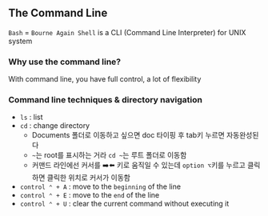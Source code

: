 ## The Command Line

`Bash` = `Bourne Again Shell` is a CLI (Command Line Interpreter) for UNIX system

### Why use the command line?

With command line, you have full control, a lot of flexibility

### Command line techniques & directory navigation

- `ls` : list
- `cd` : change directory
  - Documents 폴더로 이동하고 싶으면 doc 타이핑 후 tab키 누르면 자동완성된다
  - `~`는 root를 표시하는 거라 `cd ~`는 루트 폴더로 이동함
  - 커맨드 라인에선 커서를 ➡️⬅️ 키로 움직일 수 있는데 `option ⌥`키를 누르고 클릭하면 클릭한 위치로 커서가 이동함
- `control ⌃ + A` : move to the `beginning` of the line
- `control ⌃ + E` : move to the `end` of the line
- `control ⌃ + U` : clear the current command without executing it
